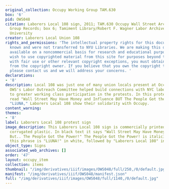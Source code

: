 ```yaml
---
original_collection: Occupy Working Group TAM.630
box: '6'
pid: OWS048
citation: Laborers Local 108 sign, 2011; TAM.630 Occupy Wall Street Archives Working
  Group Records; box 6; Tamiment Library/Robert F. Wagner Labor Archives, New York
  University
creator: Laborers Local Union 108
rights_and_permissions: 'The intellectual property rights for this document are not
  known and were not transferred to NYU Libraries. We are making this document publicly
  available on a noncommercial basis for research and educational purposes. If you
  wish to use copyrighted material from this site for purposes beyond those in accordance
  with fair use or other relevant copyright exceptions, you must obtain permission
  from the copyright owner. If you believe that you own the copyright to this document,
  please contact us and we will address your concerns. '
declarations:
- '8'
description: Local 108 was just one of many union locals present at Occupy Wall Street.
  OWS's Labor Outreach Committee helped build connections with NYC labor, leading
  to greater working class participation in the protests. In this protest sign that
  read "Wall Street May Have Money and Influence BUT The People Got the Power!" and
  "LiUNA," Laborers Local 108 show their solidarity with Occupy.
content_warning:
themes:
- '8'
label: Laborers Local 108 protest sign
image_description: This Laborers Local 108 sign is commercially printed on an orange
  corrugated plastic. In black text it says "Wall Street May Have Money and Influence
  But.. The People Got the Power!" The People Got the Power! is italicized. Below
  this phrase is "LiUNA!" in white, followed by "Laborers Local 108" in black.
object_type: Signs
associated_web_archives: []
order: '47'
layout: occupy_item
collection: items
thumbnail: "/img/derivatives/iiif/images/OWS048/full/250,/0/default.jpg"
manifest: "/img/derivatives/iiif/OWS048/manifest.json"
full: "/img/derivatives/iiif/images/OWS048/full/1140,/0/default.jpg"
---
```

